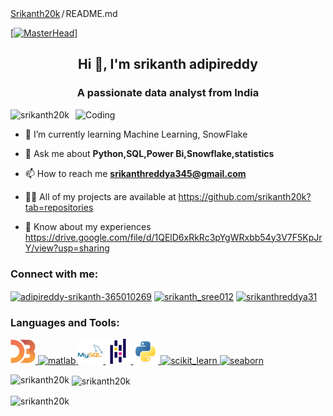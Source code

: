 <div class="Box-body p-4">
    <div class="d-flex flex-justify-between">
      <div class="text-mono text-small mb-3">
        <a href="/srikanth20k/srikanth20k" class="no-underline Link--primary">Srikanth20k</a><span class="color-fg-muted d-inline-block" style="padding:0px 2px;">/</span>README<span class="color-fg-muted">.md</span>
      </div>

  </div>
    <article class="markdown-body entry-content container-lg f5" itemprop="text"><p dir="auto">[<a target="_blank" rel="noopener noreferrer nofollow" href="https://camo.githubusercontent.com/5a51e293c9f568a66c3ccf3f4eb397c77706120b077be0cabca9f0bd271374dd/68747470733a2f2f6d656469612e6c6963646e2e636f6d2f646d732f696d6167652f4334443132415145536a37322d733567454b672f61727469636c652d636f7665725f696d6167652d736872696e6b5f3630305f323030302f302f313632363735333836373131303f653d3231343734383336343726763d6265746126743d4b6637594175775a74794347594c4e63682d4d676335654f432d376837754c5f646e424149677341465251"><img src="https://camo.githubusercontent.com/5a51e293c9f568a66c3ccf3f4eb397c77706120b077be0cabca9f0bd271374dd/68747470733a2f2f6d656469612e6c6963646e2e636f6d2f646d732f696d6167652f4334443132415145536a37322d733567454b672f61727469636c652d636f7665725f696d6167652d736872696e6b5f3630305f323030302f302f313632363735333836373131303f653d3231343734383336343726763d6265746126743d4b6637594175775a74794347594c4e63682d4d676335654f432d376837754c5f646e424149677341465251" alt="MasterHead" style="max-width: 100%;"></a>]</p>

<h1 align="center">Hi 👋, I'm srikanth adipireddy</h1>
<h3 align="center">A passionate data analyst from India</h3>
<img align="right" alt="Coding" width="400" src="https://proeffico.com/wp-content/uploads/2023/10/1616667695311-1.gif">


<p align="left"> <img src="https://komarev.com/ghpvc/?username=srikanth20k&label=Profile%20views&color=0e75b6&style=flat" alt="srikanth20k" /> </p>

- 🌱 I’m currently learning Machine Learning, SnowFlake

- 💬 Ask me about **Python,SQL,Power Bi,Snowflake,statistics**

- 📫 How to reach me **srikanthreddya345@gmail.com**

- <p dir="auto">👨‍💻 All of my projects are available at <a href="https://github.com/srikanth20k?tab=repositories">https://github.com/srikanth20k?tab=repositories</a></p>
- <p dir="auto">📄 Know about my experiences <a href="https://drive.google.com/file/d/1QElD6xRkRc3pYgWRxbb54y3V7F5KpJrY/view?usp=sharing" rel="nofollow">https://drive.google.com/file/d/1QElD6xRkRc3pYgWRxbb54y3V7F5KpJrY/view?usp=sharing</a></p>

<h3 align="left">Connect with me:</h3>
<p align="left">
<a href="https://linkedin.com/in/adipireddy-srikanth-365010269" target="blank"><img align="center" src="https://raw.githubusercontent.com/rahuldkjain/github-profile-readme-generator/master/src/images/icons/Social/linked-in-alt.svg" alt="adipireddy-srikanth-365010269" height="30" width="40" /></a>
<a href="https://instagram.com/srikanth_sree012" target="blank"><img align="center" src="https://raw.githubusercontent.com/rahuldkjain/github-profile-readme-generator/master/src/images/icons/Social/instagram.svg" alt="srikanth_sree012" height="30" width="40" /></a>
<a href="https://www.hackerrank.com/srikanthreddya31" target="blank"><img align="center" src="https://raw.githubusercontent.com/rahuldkjain/github-profile-readme-generator/master/src/images/icons/Social/hackerrank.svg" alt="srikanthreddya31" height="30" width="40" /></a>
</p>

<h3 align="left">Languages and Tools:</h3>
<p align="left"> <a href="https://d3js.org/" target="_blank" rel="noreferrer"> <img src="https://raw.githubusercontent.com/devicons/devicon/master/icons/d3js/d3js-original.svg" alt="d3js" width="40" height="40"/> </a> <a href="https://www.mathworks.com/" target="_blank" rel="noreferrer"> <img src="https://upload.wikimedia.org/wikipedia/commons/2/21/Matlab_Logo.png" alt="matlab" width="40" height="40"/> </a> <a href="https://www.mysql.com/" target="_blank" rel="noreferrer"> <img src="https://raw.githubusercontent.com/devicons/devicon/master/icons/mysql/mysql-original-wordmark.svg" alt="mysql" width="40" height="40"/> </a> <a href="https://pandas.pydata.org/" target="_blank" rel="noreferrer"> <img src="https://raw.githubusercontent.com/devicons/devicon/2ae2a900d2f041da66e950e4d48052658d850630/icons/pandas/pandas-original.svg" alt="pandas" width="40" height="40"/> </a> <a href="https://www.python.org" target="_blank" rel="noreferrer"> <img src="https://raw.githubusercontent.com/devicons/devicon/master/icons/python/python-original.svg" alt="python" width="40" height="40"/> </a> <a href="https://scikit-learn.org/" target="_blank" rel="noreferrer"> <img src="https://upload.wikimedia.org/wikipedia/commons/0/05/Scikit_learn_logo_small.svg" alt="scikit_learn" width="40" height="40"/> </a> <a href="https://seaborn.pydata.org/" target="_blank" rel="noreferrer"> <img src="https://seaborn.pydata.org/_images/logo-mark-lightbg.svg" alt="seaborn" width="40" height="40"/> </a> </p>

<p><img align="left" src="https://github-readme-stats.vercel.app/api/top-langs?username=srikanth20k&show_icons=true&locale=en&layout=compact" alt="srikanth20k" /></p>

<p>&nbsp;<img align="center" src="https://github-readme-stats.vercel.app/api?username=srikanth20k&show_icons=true&locale=en" alt="srikanth20k" /></p>

<p><img align="center" src="https://github-readme-streak-stats.herokuapp.com/?user=srikanth20k&" alt="srikanth20k" /></p>
